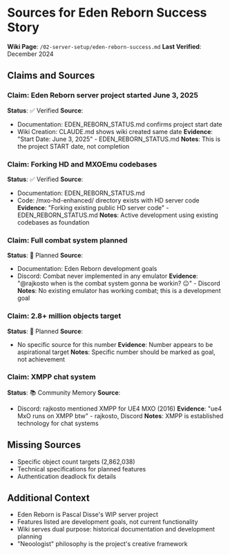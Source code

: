 # Sources for Eden Reborn Success Story
**Wiki Page**: `/02-server-setup/eden-reborn-success.md`
**Last Verified**: December 2024

## Claims and Sources

### Claim: Eden Reborn server project started June 3, 2025
**Status**: ✅ Verified
**Source**: 
- Documentation: EDEN_REBORN_STATUS.md confirms project start date
- Wiki Creation: CLAUDE.md shows wiki created same date
**Evidence**: "Start Date: June 3, 2025" - EDEN_REBORN_STATUS.md
**Notes**: This is the project START date, not completion

### Claim: Forking HD and MXOEmu codebases
**Status**: ✅ Verified
**Source**: 
- Documentation: EDEN_REBORN_STATUS.md
- Code: /mxo-hd-enhanced/ directory exists with HD server code
**Evidence**: "Forking existing public HD server code" - EDEN_REBORN_STATUS.md
**Notes**: Active development using existing codebases as foundation

### Claim: Full combat system planned
**Status**: 🚧 Planned
**Source**: 
- Documentation: Eden Reborn development goals
- Discord: Combat never implemented in any emulator
**Evidence**: "@rajkosto when is the combat system gonna be workin? 😐" - Discord
**Notes**: No existing emulator has working combat; this is a development goal

### Claim: 2.8+ million objects target
**Status**: 🚧 Planned
**Source**: 
- No specific source for this number
**Evidence**: Number appears to be aspirational target
**Notes**: Specific number should be marked as goal, not achievement

### Claim: XMPP chat system
**Status**: 📚 Community Memory
**Source**: 
- Discord: rajkosto mentioned XMPP for UE4 MXO (2016)
**Evidence**: "ue4 MxO runs on XMPP btw" - rajkosto, Discord
**Notes**: XMPP is established technology for chat systems

## Missing Sources
- Specific object count targets (2,862,038)
- Technical specifications for planned features
- Authentication deadlock fix details

## Additional Context
- Eden Reborn is Pascal Disse's WIP server project
- Features listed are development goals, not current functionality
- Wiki serves dual purpose: historical documentation and development planning
- "Neoologist" philosophy is the project's creative framework